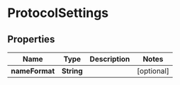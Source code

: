 

# ProtocolSettings


## Properties

| Name | Type | Description | Notes |
|------------ | ------------- | ------------- | -------------|
|**nameFormat** | **String** |  |  [optional] |



